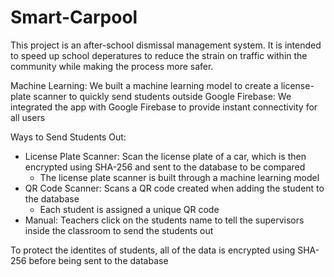 # Smart-Carpool

This project is an after-school dismissal management system. It is intended to speed up school deperatures to reduce the strain on traffic within the community while making the process more safer.

Machine Learning: We built a machine learning model to create a license-plate scanner to quickly send students outside
Google Firebase: We integrated the app with Google Firebase to provide instant connectivity for all users

Ways to Send Students Out:
- License Plate Scanner: Scan the license plate of a car, which is then encrypted using SHA-256 and sent to the database to be compared
    - The license plate scanner is built through a machine learning model
- QR Code Scanner: Scans a QR code created when adding the student to the database
    - Each student is assigned a unique QR code
- Manual: Teachers click on the students name to tell the supervisors inside the classroom to send the students out

To protect the identites of students, all of the data is encrypted using SHA-256 before being sent to the database
